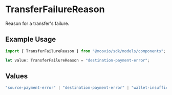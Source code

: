 # TransferFailureReason

Reason for a transfer's failure.

## Example Usage

```typescript
import { TransferFailureReason } from "@moovio/sdk/models/components";

let value: TransferFailureReason = "destination-payment-error";
```

## Values

```typescript
"source-payment-error" | "destination-payment-error" | "wallet-insufficient-funds" | "rejected-high-risk" | "processing-error"
```
